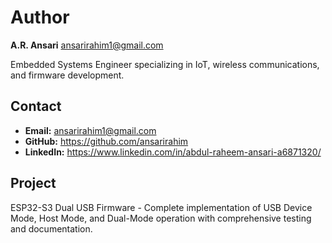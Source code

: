 # Author

**A.R. Ansari** <ansarirahim1@gmail.com>

Embedded Systems Engineer specializing in IoT, wireless communications, and firmware development.

## Contact

- **Email:** ansarirahim1@gmail.com
- **GitHub:** https://github.com/ansarirahim
- **LinkedIn:** https://www.linkedin.com/in/abdul-raheem-ansari-a6871320/

## Project

ESP32-S3 Dual USB Firmware - Complete implementation of USB Device Mode, Host Mode, and Dual-Mode operation with comprehensive testing and documentation.

